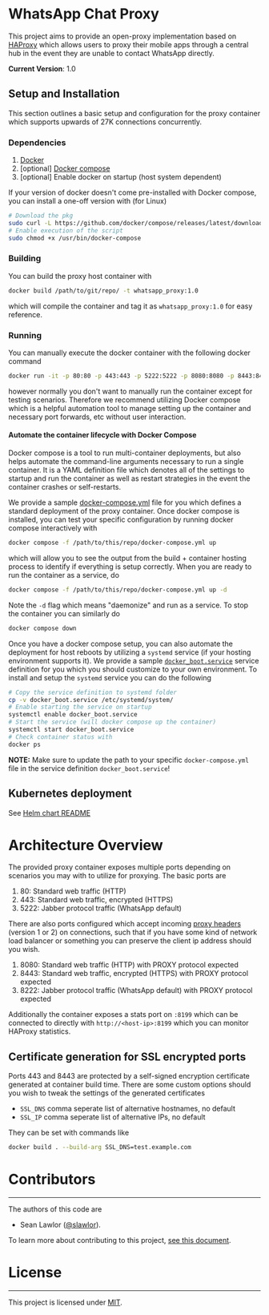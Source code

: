<!-- Copyright (c) Meta Platforms, Inc. and affiliates.

License found in the LICENSE file in the root directory
of this source tree. -->
# WhatsApp Chat Proxy

This project aims to provide an open-proxy implementation based on [HAProxy](https://www.haproxy.org/) which allows users to proxy their mobile apps through a central hub in the event they are unable to contact WhatsApp directly.

**Current Version**: 1.0

## Setup and Installation

This section outlines a basic setup and configuration for the proxy container which supports upwards of 27K connections concurrently.

### Dependencies

1. [Docker](https://docs.docker.com/engine/install/)
2. [optional] [Docker compose](https://docs.docker.com/compose/)
3. [optional] Enable docker on startup (host system dependent)

If your version of docker doesn't come pre-installed with Docker compose, you can install a one-off version with (for Linux)

```bash
# Download the pkg
sudo curl -L https://github.com/docker/compose/releases/latest/download/docker-compose-$(uname -s)-$(uname -m) -o /usr/bin/docker-compose
# Enable execution of the script
sudo chmod +x /usr/bin/docker-compose
```

### Building

You can build the proxy host container with

```bash
docker build /path/to/git/repo/ -t whatsapp_proxy:1.0
```

which will compile the container and tag it as `whatsapp_proxy:1.0` for easy reference.

### Running

You can manually execute the docker container with the following docker command

```bash
docker run -it -p 80:80 -p 443:443 -p 5222:5222 -p 8080:8080 -p 8443:8443 -p 8222:8222 -p 8199:8199 whatsapp_proxy:1.0
```

however normally you don't want to manually run the container except for testing scenarios. Therefore we recommend utilizing Docker compose which
is a helpful automation tool to manage setting up the container and necessary port forwards, etc without user interaction.

#### Automate the container lifecycle with Docker Compose

Docker compose is a tool to run multi-container deployments, but also helps automate the command-line arguments necessary to run a single container. It is a YAML definition file which denotes all of the settings to startup and run the container as well as restart strategies in the event the container crashes or self-restarts.

We provide a sample [docker-compose.yml](./proxy/ops/docker-compose.yml) file for you which defines a standard deployment of the proxy container. Once docker compose is installed, you can test your specific configuration by running docker compose interactively with

```bash
docker compose -f /path/to/this/repo/docker-compose.yml up
```

which will allow you to see the output from the build + container hosting process to identify if everything is setup correctly. When you are ready to run the container as a service, do

```bash
docker compose -f /path/to/this/repo/docker-compose.yml up -d
```

Note the `-d` flag which means "daemonize" and run as a service. To stop the container you can similarly do

```bash
docker compose down
```

Once you have a docker compose setup, you can also automate the deployment for host reboots by utilizing a `systemd` service (if your hosting environment supports it). We provide a sample [`docker_boot.service`](./proxy/ops/docker_boot.service) service definition for you which you should customize to your own environment. To install and setup the `systemd` service you can do the following

```bash
# Copy the service definition to systemd folder
cp -v docker_boot.service /etc/systemd/system/
# Enable starting the service on startup
systemctl enable docker_boot.service
# Start the service (will docker compose up the container)
systemctl start docker_boot.service
# Check container status with
docker ps
```

**NOTE:** Make sure to update the path to your specific `docker-compose.yml` file in the service definition `docker_boot.service`!

## Kubernetes deployment

See [Helm chart README](./charts/README.md)

# Architecture Overview

The provided proxy container exposes multiple ports depending on scenarios you may with to utilize for proxying. The basic ports are

1. 80: Standard web traffic (HTTP)
2. 443: Standard web traffic, encrypted (HTTPS)
3. 5222: Jabber protocol traffic (WhatsApp default)

There are also ports configured which accept incoming [proxy headers](https://www.haproxy.com/blog/use-the-proxy-protocol-to-preserve-a-clients-ip-address/) (version 1 or 2)
on connections, such that if you have some kind of network load balancer or something you can preserve the client ip address should you wish.

1. 8080: Standard web traffic (HTTP) with PROXY protocol expected
2. 8443: Standard web traffic, encrypted (HTTPS) with PROXY protocol expected
3. 8222: Jabber protocol traffic (WhatsApp default) with PROXY protocol expected

Additionally the container exposes a stats port on `:8199` which can be connected to directly with `http://<host-ip>:8199` which you can monitor
HAProxy statistics.

## Certificate generation for SSL encrypted ports

Ports 443 and 8443 are protected by a self-signed encryption certificate generated at container build time. There are some custom options should you wish to tweak the settings of the generated certificates

* `SSL_DNS` comma seperate list of alternative hostnames, no default
* `SSL_IP` comma seperate list of alternative IPs, no default

They can be set with commands like

```bash
docker build . --build-arg SSL_DNS=test.example.com
```

# Contributors
------------

The authors of this code are

* Sean Lawlor ([@slawlor](https://github.com/slawlor)).

To learn more about contributing to this project, [see this document](https://github.com/whatsapp/proxy/blob/main/CONTRIBUTING.md).

# License
-------

This project is licensed under [MIT](https://github.com/novifinancial/akd/blob/main/LICENSE-MIT).
